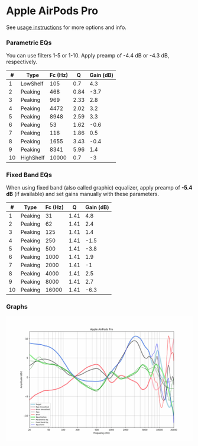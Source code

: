 # Apple AirPods Pro
See [usage instructions](https://github.com/jaakkopasanen/AutoEq#usage) for more options and info.

### Parametric EQs
You can use filters 1-5 or 1-10. Apply preamp of -4.4 dB or -4.3 dB, respectively.

|   # | Type      |   Fc (Hz) |    Q |   Gain (dB) |
|-----|-----------|-----------|------|-------------|
|   1 | LowShelf  |       105 | 0.7  |         4.3 |
|   2 | Peaking   |       468 | 0.84 |        -3.7 |
|   3 | Peaking   |       969 | 2.33 |         2.8 |
|   4 | Peaking   |      4472 | 2.02 |         3.2 |
|   5 | Peaking   |      8948 | 2.59 |         3.3 |
|   6 | Peaking   |        53 | 1.62 |        -0.6 |
|   7 | Peaking   |       118 | 1.86 |         0.5 |
|   8 | Peaking   |      1655 | 3.43 |        -0.4 |
|   9 | Peaking   |      8341 | 5.96 |         1.4 |
|  10 | HighShelf |     10000 | 0.7  |        -3   |

### Fixed Band EQs
When using fixed band (also called graphic) equalizer, apply preamp of **-5.4 dB** (if available) and set gains manually with these parameters.

|   # | Type    |   Fc (Hz) |    Q |   Gain (dB) |
|-----|---------|-----------|------|-------------|
|   1 | Peaking |        31 | 1.41 |         4.8 |
|   2 | Peaking |        62 | 1.41 |         2.4 |
|   3 | Peaking |       125 | 1.41 |         1.4 |
|   4 | Peaking |       250 | 1.41 |        -1.5 |
|   5 | Peaking |       500 | 1.41 |        -3.8 |
|   6 | Peaking |      1000 | 1.41 |         1.9 |
|   7 | Peaking |      2000 | 1.41 |        -1   |
|   8 | Peaking |      4000 | 1.41 |         2.5 |
|   9 | Peaking |      8000 | 1.41 |         2.7 |
|  10 | Peaking |     16000 | 1.41 |        -6.3 |

### Graphs
![](./Apple%20AirPods%20Pro.png)
